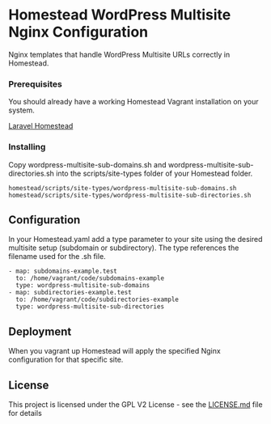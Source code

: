 # Homestead WordPress Multisite Nginx Configuration

Nginx templates that handle WordPress Multisite URLs correctly in Homestead. 

### Prerequisites

You should already have a working Homestead Vagrant installation on your system.

[Laravel Homestead](https://laravel.com/docs/master/homestead)

### Installing

Copy wordpress-multisite-sub-domains.sh and wordpress-multisite-sub-directories.sh into the scripts/site-types folder of your Homestead folder.

```
homestead/scripts/site-types/wordpress-multisite-sub-domains.sh
homestead/scripts/site-types/wordpress-multisite-sub-directories.sh
```

## Configuration

In your Homestead.yaml add a type parameter to your site using the desired multisite setup (subdomain or subdirectory). The type references the filename used for the .sh file.

```
- map: subdomains-example.test
  to: /home/vagrant/code/subdomains-example
  type: wordpress-multisite-sub-domains
- map: subdirectories-example.test
  to: /home/vagrant/code/subdirectories-example
  type: wordpress-multisite-sub-directories
```

## Deployment

When you vagrant up Homestead will apply the specified Nginx configuration for that specific site.

## License

This project is licensed under the GPL V2 License - see the [LICENSE.md](LICENSE.md) file for details

